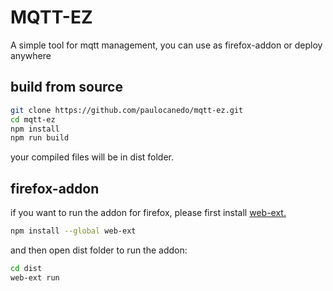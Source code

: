 # MQTT-EZ
A simple tool for mqtt management, you can use as firefox-addon or deploy anywhere

## build from source
```bash
git clone https://github.com/paulocanedo/mqtt-ez.git
cd mqtt-ez
npm install
npm run build
```

your compiled files will be in dist folder.

## firefox-addon
if you want to run the addon for firefox, please first install [web-ext.](https://developer.mozilla.org/en-US/Add-ons/WebExtensions/Getting_started_with_web-ext)

```bash
npm install --global web-ext
```

and then open dist folder to run the addon:

```bash
cd dist
web-ext run
```
